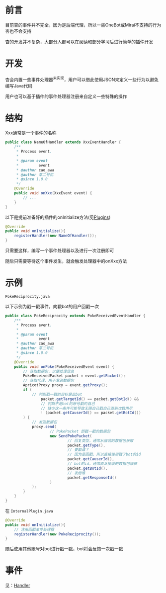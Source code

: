 # 前言

目前杏的事件并不完全，因为是后端代理，所以一些OneBot或Mirai不支持的行为杏也不会支持

杏的开发并不复杂，大部分人都可以在阅读和部分学习后进行简单的插件开发

# 开发

杏会内置一些事件处理器<sup>未实现</sup>，用户可以借此使用JSON来定义一些行为以避免编写Java代码

用户也可以基于插件的事件处理器注册来自定义一些特殊的操作

# 结构

Xxx通常是一个事件的名称

```java
public class NameOfHandler extends XxxEventHandler {
    /**
     * Process event.
     *
     * @param event
     *         event
     * @author cao_awa
     * @author 草二号机
     * @since 1.0.0
     */
    @Override
    public void onXxx(XxxEvent event) {
        // ...
    }
}
```

以下是提前准备好的插件的onInitialize方法(见[Plugins](/doc/zh_cn/develop/plugins/README.md))

```java
@Override
public void onInitialize(){
    registerHandler(new NameOfHandler());
}
```

只需要这样，编写一个事件处理器以及进行一次注册即可

随后只需要等待这个事件发生，就会触发处理器中的onXxx方法

# 示例

``` PokeReciprocity.java ```

以下示例为戳一戳事件，向戳bot的用户回戳一次

```java
public class PokeReciprocity extends PokeReceivedEventHandler {
    /**
     * Process event.
     *
     * @param event
     *         event
     * @author cao_awa
     * @author 草二号机
     * @since 1.0.0
     */
    @Override
    public void onPoke(PokeReceivedEvent event) {
        // 获取数据包，以便处理信息
        PokeReceivedPacket packet = event.getPacket();
        // 获取代理，用于发送数据包
        ApricotProxy proxy = event.getProxy();
        if (
            // 判断戳一戳的目标是此bot
                packet.getTargetId() == packet.getBotId() &&
                // 判断不是bot的账号戳的自己
                // 缺少这一条件可能导致无限自己戳自己直到次数用尽
                ! (packet.getCauserId() == packet.getBotId())
        ) {
            // 发送数据包
            proxy.send(
                    // PokePacket 即戳一戳的数据包
                    new SendPokePacket(
                            // 回复类型，通常从接收的数据包获取
                            packet.getType(),
                            // 要戳谁？
                            // 因为是回戳，所以直接使用戳了bot的id
                            packet.getCauserId(),
                            // bot的id，通常直从接收的数据包接获
                            packet.getBotId(),
                            // 发给谁
                            packet.getResponseId()
                    )
            );
        }
    }
}

```

在 ``` InternalPlugin.java ```

```java
@Override
public void onInitialize(){
    // 注册回戳事件处理器
    registerHandler(new PokeReciprocity());
}
```

随后使用其他账号对bot进行戳一戳，bot将会反馈一次戳一戳

# 事件

见：[Handler](/doc/zh_cn/develop/event/handler/README.md)